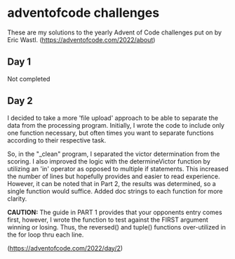 # adventofcode challenges

These are my solutions to the yearly Advent of Code challenges put on by Eric Wastl.
(https://adventofcode.com/2022/about)

## Day 1
Not completed

## Day 2
I decided to take a more 'file upload' approach to be able to separate the data from the processing program.
Initially, I wrote the code to include only one function necessary, but often times you want to separate functions
according to their respective task.

So, in the "_clean" program, I separated the victor determination from the scoring.
I also improved the logic with the determineVictor function by utilizing an 'in' operator as opposed to multiple
if statements. This increased the number of lines but hopefully provides and easier to read experience. However, it can be noted that in Part 2, the results was determined, so a single function would suffice.
Added doc strings to each function for more clarity.

**CAUTION:** The guide in PART 1 provides that your opponents entry comes first, however, I wrote the function to test against
the FIRST argument winning or losing. Thus, the reversed() and tuple() functions over-utilized in the for loop thru each line.

(https://adventofcode.com/2022/day/2)